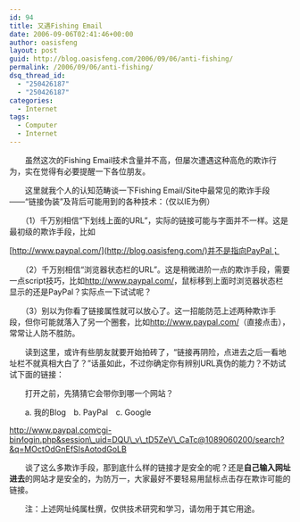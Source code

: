 ```yaml
---
id: 94
title: 又遇Fishing Email
date: 2006-09-06T02:41:46+00:00
author: oasisfeng
layout: post
guid: http://blog.oasisfeng.com/2006/09/06/anti-fishing/
permalink: /2006/09/06/anti-fishing/
dsq_thread_id:
  - "250426187"
  - "250426187"
categories:
  - Internet
tags:
  - Computer
  - Internet
---
```

　　虽然这次的Fishing Email技术含量并不高，但屡次遭遇这种高危的欺诈行为，实在觉得有必要提醒一下各位朋友。

　　这里就我个人的认知范畴谈一下Fishing Email/Site中最常见的欺诈手段——“链接伪装”及背后可能用到的各种技术：（仅以IE为例）

<!--more-->　　（1）千万别相信“下划线上面的URL”，实际的链接可能与字面并不一样。这是最初级的欺诈手段，比如

[http://www.paypal.com/](http://blog.oasisfeng.com/)并不是指向PayPal；

　　（2）千万别相信“浏览器状态栏的URL”。这是稍微进阶一点的欺诈手段，需要一点script技巧，比如<a onmousemove="window.status='http://www.paypal.com';" onmouseover="window.status='http://www.paypal.com';" onmouseout="window.status='';" href="http://blog.oasisfeng.com/">http://www.paypal.com/</a>，鼠标移到上面时浏览器状态栏显示的还是PayPal？实际点一下试试呢？

　　（3）别以为你看了链接属性就可以放心了。这一招能防范上述两种欺诈手段，但你可能就落入了另一个圈套，比如<a href="http://www.paypal.com/" onclick="window.location.href='http://blog.oasisfeng.com/'; return false;">http://www.paypal.com/</a>（直接点击），常常让人防不胜防。

　　读到这里，或许有些朋友就要开始拍砖了，“链接再阴险，点进去之后一看地址栏不就真相大白了？”话虽如此，不过你确定你有辨别URL真伪的能力？不妨试试下面的链接：

　　打开之前，先猜猜它会带你到哪一个网站？
  
　　a. 我的Blog　b. PayPal　c. Google

http://www.paypal.com∕cgi-bin∕login.php&session\_uid=DQU\_v\_tD5ZeV\_CaTc@1089060200/search?&q=MOctOdGnEfSIsAotodGoLB

　　谈了这么多欺诈手段，那到底什么样的链接才是安全的呢？还是**自己输入网址进去**的网站才是安全的，为防万一，大家最好不要轻易用鼠标点击存在欺诈可能的链接。

　　注：上述网址纯属杜撰，仅供技术研究和学习，请勿用于其它用途。